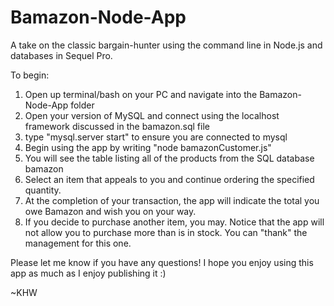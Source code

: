 # Bamazon-Node-App
A take on the classic bargain-hunter using the command line in Node.js and databases in Sequel Pro.

To begin:
1.  Open up terminal/bash on your PC and navigate into the Bamazon-Node-App folder
2.  Open your version of MySQL and connect using the localhost framework discussed in the bamazon.sql file
2.  type "mysql.server start" to ensure you are connected to mysql
3.  Begin using the app by writing "node bamazonCustomer.js"
4.  You will see the table listing all of the products from the SQL database bamazon
5.  Select an item that appeals to you and continue ordering the specified quantity.
6.  At the completion of your transaction, the app will indicate the total you owe Bamazon and wish you on your way.
7.  If you decide to purchase another item, you may.  Notice that the app will not allow you to purchase more than is in stock.  You can "thank" the management for this one.

Please let me know if you have any questions! I hope you enjoy using this app as much as I enjoy publishing it :)

~KHW

